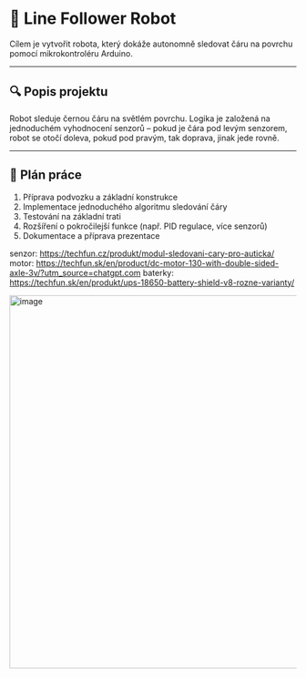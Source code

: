# 🤖 Line Follower Robot

Cílem je vytvořit robota, který dokáže autonomně sledovat čáru na povrchu pomocí mikrokontroléru Arduino.



---

## 🔍 Popis projektu
Robot sleduje černou čáru na světlém povrchu. Logika je založená na jednoduchém vyhodnocení senzorů – pokud je čára pod levým senzorem, robot se otočí doleva, pokud pod pravým, tak doprava, jinak jede rovně.  

---

## 📝 Plán práce
1. Příprava podvozku a základní konstrukce  
2. Implementace jednoduchého algoritmu sledování čáry  
3. Testování na základní trati  
4. Rozšíření o pokročilejší funkce (např. PID regulace, více senzorů)  
5. Dokumentace a příprava prezentace  

senzor:
https://techfun.cz/produkt/modul-sledovani-cary-pro-auticka/
motor:
https://techfun.sk/en/product/dc-motor-130-with-double-sided-axle-3v/?utm_source=chatgpt.com
baterky:
https://techfun.sk/en/produkt/ups-18650-battery-shield-v8-rozne-varianty/


<img width="900" height="655" alt="image" src="https://github.com/user-attachments/assets/cdb28fd6-1052-4bd7-a42c-9cfe4a2debfc" />
